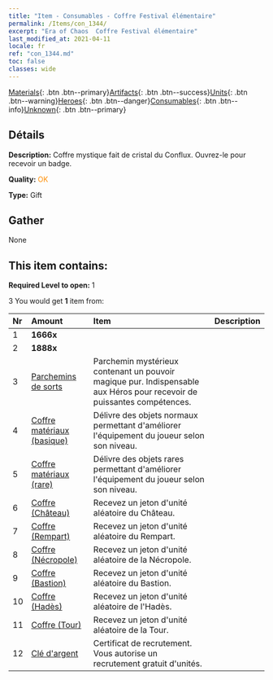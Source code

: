 ```yaml
---
title: "Item - Consumables - Coffre Festival élémentaire"
permalink: /Items/con_1344/
excerpt: "Era of Chaos  Coffre Festival élémentaire"
last_modified_at: 2021-04-11
locale: fr
ref: "con_1344.md"
toc: false
classes: wide
---
```

 [Materials](/fr/Items/){: .btn .btn--primary}[Artifacts](/fr/Items/Artifacts/){: .btn .btn--success}[Units](/fr/Items/Units/){: .btn .btn--warning}[Heroes](/fr/Items/Heroes/){: .btn .btn--danger}[Consumables](/fr/Items/Consumables/){: .btn .btn--info}[Unknown](/fr/Items/Unknown/){: .btn .btn--primary}

## Détails
 **Description:** Coffre mystique fait de cristal du Conflux. Ouvrez-le pour recevoir un badge.

 **Quality:** <span style="color: #FF8C00">OK</span>

 **Type:** Gift

## Gather

  None

## This item contains:

 **Required Level to open:** 1

 3 You would get **1** item  from:

  | Nr | Amount |     Item    | Description |
  |:---|:-------|:------------|:-----------:|
  | 1 |  **1666x** | <i class="fas fa-coins"/> |  | 
  | 2 |  **1888x** | <i class="fas fa-coins"/> |  | 
  | 3 | [Parchemins de sorts](/fr/Items/con_694/) | Parchemin mystérieux contenant un pouvoir magique pur. Indispensable aux Héros pour recevoir de puissantes compétences. | 
  | 4 | [Coffre matériaux (basique)](/fr/Items/con_756/) | Délivre des objets normaux permettant d'améliorer l'équipement du joueur selon son niveau. | 
  | 5 | [Coffre matériaux (rare)](/fr/Items/con_757/) | Délivre des objets rares permettant d'améliorer l'équipement du joueur selon son niveau. | 
  | 6 | [Coffre (Château)](/fr/Items/con_1269/) | Recevez un jeton d'unité aléatoire du Château. | 
  | 7 | [Coffre (Rempart)](/fr/Items/con_1270/) | Recevez un jeton d'unité aléatoire du Rempart. | 
  | 8 | [Coffre (Nécropole)](/fr/Items/con_1271/) | Recevez un jeton d'unité aléatoire de la Nécropole. | 
  | 9 | [Coffre (Bastion)](/fr/Items/con_1272/) | Recevez un jeton d'unité aléatoire du Bastion. | 
  | 10 | [Coffre (Hadès)](/fr/Items/con_1273/) | Recevez un jeton d'unité aléatoire de l'Hadès. | 
  | 11 | [Coffre (Tour)](/fr/Items/con_1274/) | Recevez un jeton d'unité aléatoire de la Tour. | 
  | 12 | [Clé d'argent](/fr/Items/con_693/) | Certificat de recrutement. Vous autorise un recrutement gratuit d'unités. | 
